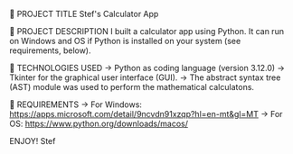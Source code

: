 💼 PROJECT TITLE
Stef's Calculator App

📃 PROJECT DESCRIPTION
I built a calculator app using Python. It can run on Windows and OS if Python is installed on your system (see requirements, below).

🤖 TECHNOLOGIES USED
-> Python as coding language (version 3.12.0)
-> Tkinter for the graphical user interface (GUI).
-> The abstract syntax tree (AST) module was used to perform the mathematical calculatons.

🔨 REQUIREMENTS
-> For Windows: https://apps.microsoft.com/detail/9ncvdn91xzqp?hl=en-mt&gl=MT
-> For OS: https://www.python.org/downloads/macos/

ENJOY!
Stef
